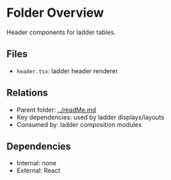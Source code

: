 # Folder Overview

Header components for ladder tables.

## Files

- `header.tsx`: ladder header renderer

## Relations

- Parent folder: [../readMe.md](../readMe.md)
- Key dependencies: used by ladder displays/layouts
- Consumed by: ladder composition modules

## Dependencies

- Internal: none
- External: React
